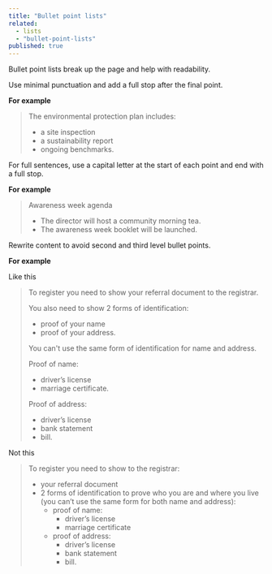 ```yaml
---
title: "Bullet point lists"
related:
  - lists
  - "bullet-point-lists"
published: true
---
```


Bullet point lists break up the page and help with readability.

Use minimal punctuation and add a full stop after the final point.

**For example**

> The environmental protection plan includes:
>
> - a site inspection
> - a sustainability report
> - ongoing benchmarks.

For full sentences, use a capital letter at the start of each point and end with a full stop.

**For example**

> Awareness week agenda
>
> - The director will host a community morning tea.
> - The awareness week booklet will be launched.

Rewrite content to avoid second and third level bullet points.

**For example**

Like this

> To register you need to show your referral document to the registrar.
>
> You also need to show 2 forms of identification:
>
> - proof of your name
> - proof of your address.
>
> You can't use the same form of identification for name and address.
>
> Proof of name:
>
> - driver’s license
> - marriage certificate.
>
> Proof of address:
>
> - driver’s license
> - bank statement
> - bill.

Not this

> To register you need to show to the registrar:
>
> - your referral document
> - 2 forms of identification to prove who you are and where you live (you can’t use the same form for both name and address):
>   - proof of name:
>     - driver’s license
>     - marriage certificate
>   - proof of address:
>     - driver’s license
>     - bank statement
>     - bill.
